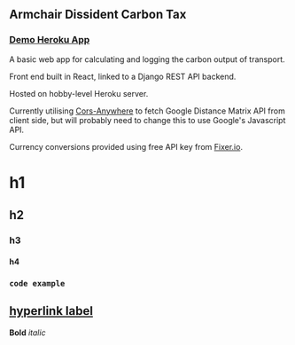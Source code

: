 ## Armchair Dissident Carbon Tax

### [Demo Heroku App](https://carbontax.herokuapp.com/)

A basic web app for calculating and logging the carbon output of transport.

Front end built in React, linked to a Django REST API backend.

Hosted on hobby-level Heroku server.

Currently utilising [Cors-Anywhere](https://cors-anywhere.herokuapp.com/) to fetch Google Distance Matrix API from client side,
but will probably need to change this to use Google's Javascript API.

Currency conversions provided using free API key from [Fixer.io](https://fixer.io/).









# h1
## h2
### h3
#### h4
### `code example`
## [hyperlink label](link)
**Bold**
*italic*
